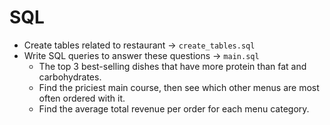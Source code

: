# SQL
- Create tables related to restaurant -> `create_tables.sql`
- Write SQL queries to answer these questions -> `main.sql`
  - The top 3 best-selling dishes that have more protein than fat and carbohydrates.
  - Find the priciest main course, then see which other menus are most often ordered with it.
  - Find the average total revenue per order for each menu category.
